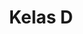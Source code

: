 ---
date:  ""
draft: false
title: "Kelas D"
cases:
    - lead:
      desc:
      prev:
        file:
        link:
        audio:
        video:
        image:
    - lead:
      desc:
      prev:
        file:
        link:
        audio:
        video:
        image:
    - lead:
      desc:
      prev:
        file:
        link:
        audio:
        video:
        image:
    - lead:
      desc:
      prev:
        file:
        link:
        audio:
        video:
        image:
submit:
    name: ""
    link: ""
    regs: ""
opened:
    year: 2025
    days: 1
    month: 7
    hours: 20
    minute: 15
closed:
    year: 2025
    days: 1
    month: 7
    hours: 20
    minute: 15 
metadata:
    index: false
    thumb: "cover.jpg"
    author: ["null"]
description: "Latihan untuk pendalaman pembelajaran array 1."
---